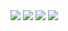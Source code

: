 <img src="https://github-readme-stats.vercel.app/api/top-langs/?username=duapuluhsembilan"/>
<img src="https://github-readme-stats.vercel.app/api?username=duapuluhsembilan"/>
<img src="https://github-readme-stats.vercel.app/api/pin/?username=username=duapuluhsembilan"/>
<img src="https://github-readme-stats.vercel.app/api/wakatime?username=duapuluhsembilan"/>
